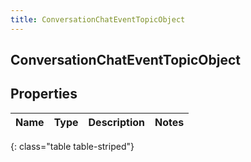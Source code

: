 ```yaml
---
title: ConversationChatEventTopicObject
---
```

## ConversationChatEventTopicObject


## Properties

| Name | Type | Description | Notes |
| ------------ | ------------- | ------------- | ------------- |
{: class="table table-striped"}



